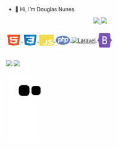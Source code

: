 - 👋 Hi, I’m Douglas Nunes

<div align="center">
  <a href="https://github.com/DouglaxN">
  <img height="180em" src="https://github-readme-stats.vercel.app/api?username=DouglaxN&show_icons=true&theme=dark&include_all_commits=true&count_private=true"/>
  <img height="180em" src="https://github-readme-stats.vercel.app/api/top-langs/?username=DouglaxN&layout=compact&langs_count=7&theme=dark"/>
</div>
<div style="display: inline_block"><br>
   <img align="center" alt="HTML" height="30" width="40" src="https://raw.githubusercontent.com/devicons/devicon/master/icons/html5/html5-original.svg">
  <img align="center" alt="CSS" height="30" width="40" src="https://raw.githubusercontent.com/devicons/devicon/master/icons/css3/css3-original.svg">
  <img align="center" alt="Js" height="30" width="40" src="https://raw.githubusercontent.com/devicons/devicon/master/icons/javascript/javascript-plain.svg">
  <img align="center" alt="PHP" height="50" width="40" src="https://raw.githubusercontent.com/devicons/devicon/master/icons/php/php-plain.svg">
  <img align="center" alt="Laravel" height="35" width="35" src="https://camo.githubusercontent.com/f14b516b88195715d0ca3ad0754248a9020a666899f3ab956deb30e358fec807/68747470733a2f2f75706c6f61642e77696b696d656469612e6f72672f77696b6970656469612f636f6d6d6f6e732f7468756d622f392f39612f4c61726176656c2e7376672f3132303070782d4c61726176656c2e7376672e706e67" data-canonical-src="https://upload.wikimedia.org/wikipedia/commons/thumb/9/9a/Laravel.svg/1200px-Laravel.svg.png" style="max-width: 100%;">
  <img align="center" alt="bootstrap" height="50" width="40" src="https://raw.githubusercontent.com/devicons/devicon/master/icons/bootstrap/bootstrap-plain.svg">

</div>
  
  ##
  
<div> 
  <a href="https://instagram.com/dougxns_" target="_blank"><img src="https://img.shields.io/badge/-Instagram-%23E4405F?style=for-the-badge&logo=instagram&logoColor=white" target="_blank"></a>
  <a href = "mailto:douglas.devx@gmail.com"><img src="https://img.shields.io/badge/-Gmail-%23333?style=for-the-badge&logo=gmail&logoColor=white" target="_blank"></a>
  
 
  ![Snake animation](https://github.com/DouglaxN/DouglaxN/blob/output/github-contribution-grid-snake.svg)
 
</div>  
<!---
DouglaxN/DouglaxN is a ✨ special ✨ repository because its `README.md` (this file) appears on your GitHub profile.
You can click the Preview link to take a look at your changes.
--->
